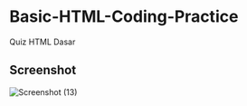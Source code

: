 # Basic-HTML-Coding-Practice
Quiz HTML Dasar

## Screenshot

![Screenshot (13)](https://user-images.githubusercontent.com/111034379/204203646-480f9a7b-bbf3-4fd4-ab0b-91ad60cd6d63.png)
